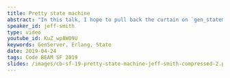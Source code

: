 ```yaml
---
title: Pretty state machine
abstract: "In this talk, I hope to pull back the curtain on `gen_statem` and provide a useful reference for how and when to use it and why the apparent complexity might be worth it.  What are its strengths and weaknesses?  Is there anything `gen_statem` can do that `GenServer` canâ€™t?  In this talk, I plan to explore these questions while providing some guidance and clarity on this mysterious behaviour available since the release of OTP 19."
speaker_id: jeff-smith
type: video
youtube_id: KuZ_wp8W09U
keywords: GenServer, Erlang, State
date: 2019-04-24
tags: Code BEAM SF 2019
slides: /images/cb-sf-19-pretty-state-machine-jeff-smith-compressed-2.pdf
---
```


